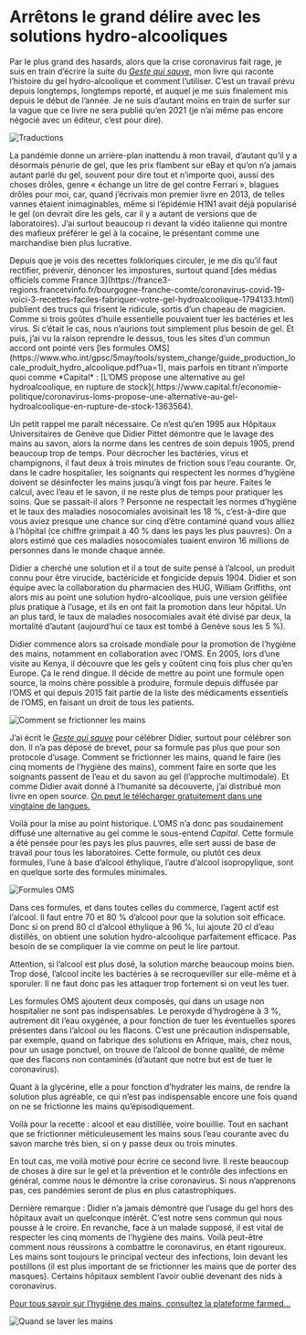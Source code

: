 # Arrêtons le grand délire avec les solutions hydro-alcooliques

Par le plus grand des hasards, alors que la crise coronavirus fait rage, je suis en train d’écrire la suite du [*Geste qui sauve*](https://tcrouzet.com/le-geste-qui-sauve/), mon livre qui raconte l’histoire du gel hydro-alcoolique et comment l’utiliser. C’est un travail prévu depuis longtemps, longtemps reporté, et auquel je me suis finalement mis depuis le début de l’année. Je ne suis d’autant moins en train de surfer sur la vague que ce livre ne sera publié qu’en 2021 (je n’ai même pas encore négocié avec un éditeur, c’est pour dire).<span id="more-53522"></span>

![Traductions](https://tcrouzet.com/images_tc/2019/01/planche.jpg)

La pandémie donne un arrière-plan inattendu à mon travail, d’autant qu’il y a désormais pénurie de gel, que les prix flambent sur eBay et qu’on n’a jamais autant parlé du gel, souvent pour dire tout et n’importe quoi, aussi des choses drôles, genre « échange un litre de gel contre Ferrari », blagues drôles pour moi, car, quand j’écrivais mon premier livre en 2013, de telles vannes étaient inimaginables, même si l’épidémie H1N1 avait déjà popularisé le gel (on devrait dire les gels, car il y a autant de versions que de laboratoires). J’ai surtout beaucoup ri devant la vidéo italienne qui montre des mafieux préférer le gel à la cocaïne, le présentant comme une marchandise bien plus lucrative.

<div class="iframe" id="iframe3"></div>
Depuis que je vois des recettes folkloriques circuler, je me dis qu’il faut rectifier, prévenir, dénoncer les impostures, surtout quand [des médias officiels comme France 3](https://france3-regions.francetvinfo.fr/bourgogne-franche-comte/coronavirus-covid-19-voici-3-recettes-faciles-fabriquer-votre-gel-hydroalcoolique-1794133.html) publient des trucs qui frisent le ridicule, sortis d’un chapeau de magicien. Comme si trois goûtes d’huile essentielle pouvaient tuer les bactéries et les virus. Si c’était le cas, nous n’aurions tout simplement plus besoin de gel. Et puis, j’ai vu la raison reprendre le dessus, tous les sites d’un commun accord ont pointé vers [les formules OMS](https://www.who.int/gpsc/5may/tools/system_change/guide_production_locale_produit_hydro_alcoolique.pdf?ua=1), mais parfois en titrant n’importe quoi comme *Capital* : [L’OMS propose une alternative au gel hydroalcoolique, en rupture de stock](.https://www.capital.fr/economie-politique/coronavirus-loms-propose-une-alternative-au-gel-hydroalcoolique-en-rupture-de-stock-1363564).

Un petit rappel me paraît nécessaire. Ce n’est qu’en 1995 aux Hôpitaux Universitaires de Genève que Didier Pittet démontre que le lavage des mains au savon, alors la norme dans les centres de soin depuis 1905, prend beaucoup trop de temps. Pour décrocher les bactéries, virus et champignons, il faut deux à trois minutes de friction sous l’eau courante. Or, dans le cadre hospitalier, les soignants qui respectent les normes d’hygiène doivent se désinfecter les mains jusqu’à vingt fois par heure. Faites le calcul, avec l’eau et le savon, il ne reste plus de temps pour pratiquer les soins. Que se passait-il alors ? Personne ne respectait les normes d’hygiène et le taux des maladies nosocomiales avoisinait les 18 %, c’est-à-dire que vous aviez presque une chance sur cinq d’être contaminé quand vous alliez à l’hôpital (ce chiffre grimpait à 40 % dans les pays les plus pauvres). On a alors estimé que ces maladies nosocomiales tuaient environ 16 millions de personnes dans le monde chaque année.

Didier a cherché une solution et il a tout de suite pensé à l’alcool, un produit connu pour être virucide, bactéricide et fongicide depuis 1904. Didier et son équipe avec la collaboration du pharmacien des HUG, William Griffiths, ont alors mis au point une solution hydro-alcoolique, puis une version gélifiée plus pratique à l’usage, et ils en ont fait la promotion dans leur hôpital. Un an plus tard, le taux de maladies nosocomiales avait été divisé par deux, la mortalité d’autant (aujourd’hui ce taux est tombé à Genève sous les 5 %).

Didier commence alors sa croisade mondiale pour la promotion de l’hygiène des mains, notamment en collaboration avec l’OMS. En 2005, lors d’une visite au Kenya, il découvre que les gels y coûtent cinq fois plus cher qu’en Europe. Ça le rend dingue. Il décide de mettre au point une formule open source, la moins chère possible à produire, formule depuis diffusée par l’OMS et qui depuis 2015 fait partie de la liste des médicaments essentiels de l’OMS, en faisant un droit de tous les patients.

![Comment se frictionner les mains](https://tcrouzet.com/images_tc/2020/03/friction.jpg)

J’ai écrit le [*Geste qui sauve*](https://tcrouzet.com/le-geste-qui-sauve/) pour célébrer Didier, surtout pour célébrer son don. Il n’a pas déposé de brevet, pour sa formule pas plus que pour son protocole d’usage. Comment se frictionner les mains, quand le faire (les cinq moments de l’hygiène des mains), comment faire en sorte que les soignants passent de l’eau et du savon au gel (l’approche multimodale). Et comme Didier avait donné à l’humanité sa découverte, j’ai distribué mon livre en open source. [On peut le télécharger gratuitement dans une vingtaine de langues.](https://tcrouzet.com/le-geste-qui-sauve/downloads/)

Voilà pour la mise au point historique. L’OMS n’a donc pas soudainement diffusé une alternative au gel comme le sous-entend *Capital*. Cette formule a été pensée pour les pays les plus pauvres, elle sert aussi de base de travail pour tous les laboratoires. Cette formule, ou plutôt ces deux formules, l’une à base d’alcool éthylique, l’autre d’alcool isopropylique, sont en quelque sorte des formules minimales.

![Formules OMS](https://tcrouzet.com/images_tc/2020/03/foms.jpg)

Dans ces formules, et dans toutes celles du commerce, l’agent actif est l’alcool. Il faut entre 70 et 80 % d’alcool pour que la solution soit efficace. Donc si on prend 80 cl d’alcool éthylique à 96 %, lui ajoute 20 cl d’eau distillés, on obtient une solution hydro-alcoolique parfaitement efficace. Pas besoin de se compliquer la vie comme on peut le lire partout.

Attention, si l’alcool est plus dosé, la solution marche beaucoup moins bien. Trop dosé, l’alcool incite les bactéries à se recroqueviller sur elle-même et à sporuler. Il ne faut donc pas les attaquer trop fortement si on veut les tuer.

Les formules OMS ajoutent deux composés, qui dans un usage non hospitalier ne sont pas indispensables. Le peroxyde d’hydrogène à 3 %, autrement dit l’eau oxygénée, a pour fonction de tuer les éventuelles spores présentes dans l’alcool ou les flacons. C’est une précaution indispensable, par exemple, quand on fabrique des solutions en Afrique, mais, chez nous, pour un usage ponctuel, on trouve de l’alcool de bonne qualité, de même que des flacons non contaminés (d’autant que notre but est de tuer le coronavirus).

Quant à la glycérine, elle a pour fonction d’hydrater les mains, de rendre la solution plus agréable, ce qui n’est pas indispensable encore une fois quand on ne se frictionne les mains qu’épisodiquement.

Voilà pour la recette : alcool et eau distillée, voire bouillie. Tout en sachant que se frictionner méticuleusement les mains sous l’eau courante avec du savon marche très bien, si on y passe deux ou trois minutes.

En tout cas, me voilà motivé pour écrire ce second livre. Il reste beaucoup de choses à dire sur le gel et la prévention et le contrôle des infections en général, comme nous le démontre la crise coronavirus. Si nous n’apprenons pas, ces pandémies seront de plus en plus catastrophiques.

<div class="iframe" id="iframe18"></div>
Dernière remarque : Didier n’a jamais démontré que l’usage du gel hors des hôpitaux avait un quelconque intérêt. C’est notre sens commun qui nous pousse à le croire. En revanche, face à un malade supposé, il est vital de respecter les cinq moments de l’hygiène des mains. Voilà peut-être comment nous réussirons à combattre le coronavirus, en étant rigoureux. Les mains sont toujours le principal vecteur des infections, loin devant les postillons (il est plus important de se frictionner les mains que de porter des masques). Certains hôpitaux semblent l’avoir oublié devenant des nids à coronavirus.

[Pour tous savoir sur l’hygiène des mains, consultez la plateforme farmed…](https://pharmed.datapharma.ch/courses/hygiene-des-mains/)

![Quand se laver les mains](https://tcrouzet.com/images_tc/2020/03/5moments.jpg)